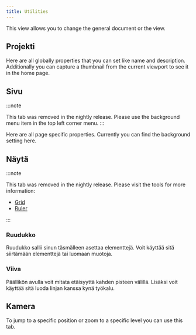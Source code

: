 ```yaml
---
title: Utilities
---
```


This view allows you to change the general document or the view.

## Projekti

Here are all globally properties that you can set like name and description.
Additionally you can capture a thumbnail from the current viewport to see it in the home page.

## Sivu

:::note

This tab was removed in the nightly release.
Please use the background menu item in the top left corner menu.
:::

Here are all page specific properties. Currently you can find the background setting here.

## Näytä

:::note

This tab was removed in the nightly release.
Please visit the tools for more information:

- [Grid](/docs/v2/tools/grid)
- [Ruler](/docs/v2/tools/ruler)

:::

### Ruudukko

Ruudukko sallii sinun täsmälleen asettaa elementtejä. Voit käyttää sitä siirtämään elementtejä tai luomaan muotoja.

### Viiva

Päällikön avulla voit mitata etäisyyttä kahden pisteen välillä. Lisäksi voit käyttää sitä luoda linjan kanssa kynä työkalu.

## Kamera

To jump to a specific position or zoom to a specific level you can use this tab.

